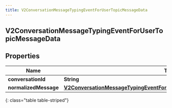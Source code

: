 ```yaml
---
title: V2ConversationMessageTypingEventForUserTopicMessageData
---
```


## V2ConversationMessageTypingEventForUserTopicMessageData

## Properties

| Name                  | Type                                                                                                                                                                               | Description | Notes      |
| --------------------- | ---------------------------------------------------------------------------------------------------------------------------------------------------------------------------------- | ----------- | ---------- |
| **conversationId**    | <!----><!---->**String**<!---->                                                                                                                                                    |             | [optional] |
| **normalizedMessage** | <!----><!---->[**V2ConversationMessageTypingEventForUserTopicConversationNormalizedMessage**](V2ConversationMessageTypingEventForUserTopicConversationNormalizedMessage.md)<!----> |             | [optional] |

{: class="table table-striped"}
